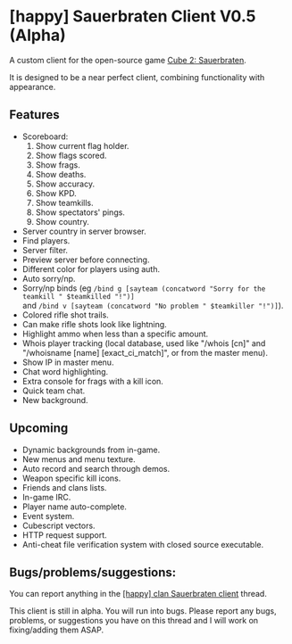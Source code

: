 # [happy] Sauerbraten Client V0.5 (Alpha)

A custom client for the open-source game [Cube 2: Sauerbraten](http://sauerbraten.org/).

It is designed to be a near perfect client, combining functionality with appearance.

## Features

- Scoreboard:
	1. Show current flag holder.
	2. Show flags scored.
	3. Show frags.
	4. Show deaths.
	5. Show accuracy.
	6. Show KPD.
	7. Show teamkills.
	8. Show spectators' pings.
	9. Show country.
- Server country in server browser.
- Find players.
- Server filter.
- Preview server before connecting.
- Different color for players using auth.
- Auto sorry/np.
- Sorry/np binds (eg
		```
		/bind g [sayteam (concatword "Sorry for the teamkill " $teamkilled "!")]
		```		
		and
		```
		/bind v [sayteam (concatword "No problem " $teamkiller "!")]
		```).
- Colored rifle shot trails.
- Can make rifle shots look like lightning.
- Highlight ammo when less than a specific amount.
- Whois player tracking (local database, used like "/whois [cn]" and "/whoisname [name] [exact_ci_match]", or from the master menu).
- Show IP in master menu.
- Chat word highlighting.
- Extra console for frags with a kill icon.
- Quick team chat.
- New background.

## Upcoming

- Dynamic backgrounds from in-game.
- New menus and menu texture.
- Auto record and search through demos.
- Weapon specific kill icons.
- Friends and clans lists.
- In-game IRC.
- Player name auto-complete.
- Event system.
- Cubescript vectors.
- HTTP request support.
- Anti-cheat file verification system with closed source executable.


## Bugs/problems/suggestions:

You can report anything in the [[happy] clan Sauerbraten client](http://happysauerclan.webs.com/apps/forums/topics/show/12939770-happy-clan-sauerbraten-client) thread.

This client is still in alpha. You will run into bugs. Please report any bugs, problems, or suggestions you have on this thread and I will work on fixing/adding them ASAP.
